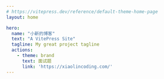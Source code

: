 ```yaml
---
# https://vitepress.dev/reference/default-theme-home-page
layout: home

hero:
  name: "小新的博客"
  text: "A VitePress Site"
  tagline: My great project tagline
  actions:
    - theme: brand
      text: 面试题
      link: 'https://xiaolincoding.com/'
---
```


